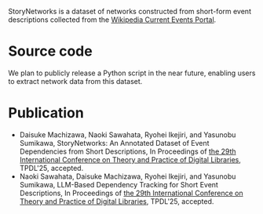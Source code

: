 StoryNetworks is a dataset of networks constructed from short-form event descriptions collected from the [Wikipedia Current Events Portal](https://en.wikipedia.org/wiki/Portal:Current_events).

# Source code
We plan to publicly release a Python script in the near future, enabling users to extract network data from this dataset.

# Publication
* Daisuke Machizawa, Naoki Sawahata, Ryohei Ikejiri, and Yasunobu Sumikawa, StoryNetworks: An Annotated Dataset of Event
Dependencies from Short Descriptions, In Proceedings of [the 29th International Conference on Theory and Practice of Digital Libraries](https://tpdl2025.github.io/index.html), TPDL'25, accepted.
* Naoki Sawahata, Daisuke Machizawa, Ryohei Ikejiri, and Yasunobu Sumikawa, LLM-Based Dependency Tracking for Short Event Descriptions, In Proceedings of [the 29th International Conference on Theory and Practice of Digital Libraries](https://tpdl2025.github.io/index.html), TPDL'25, accepted.
